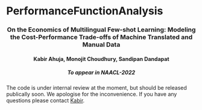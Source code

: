 # PerformanceFunctionAnalysis

<h3 align="center"> On the Economics of Multilingual Few-shot Learning: Modeling the
Cost-Performance Trade-offs of Machine Translated and Manual Data </h3>

<h4 align="center"> Kabir Ahuja, Monojit Choudhury, Sandipan Dandapat </h4>

<h5 align = "center"> <i>To appear in NAACL-2022</i> </h5>

The code is under internal review at the moment, but should be released publically soon. We apologise for the inconvenience. If you have any questions please contact [Kabir](mailto:kabirahuja2431@gmail.com).